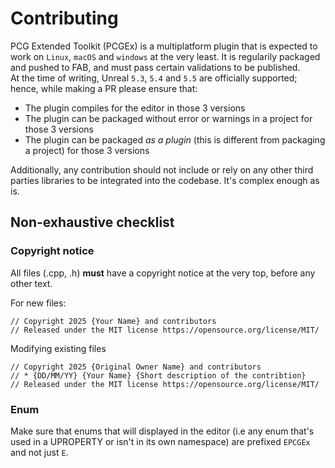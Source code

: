 # Contributing
PCG Extended Toolkit (PCGEx) is a multiplatform plugin that is expected to work on `Linux`, `macOS` and `windows` at the very least. It is regularily packaged and pushed to FAB, and must pass certain validations to be published.  
At the time of writing, Unreal `5.3`, `5.4` and `5.5` are officially supported; hence, while making a PR please ensure that:
- The plugin compiles for the editor in those 3 versions
- The plugin can be packaged without error or warnings in a project for those 3 versions
- The plugin can be packaged *as a plugin* (this is different from packaging a project) for those 3 versions

Additionally, any contribution should not include or rely on any other third parties libraries to be integrated into the codebase. It's complex enough as is.

## Non-exhaustive checklist

### Copyright notice
All files (.cpp, .h) **must** have a copyright notice at the very top, before any other text.

For new files:
```
// Copyright 2025 {Your Name} and contributors
// Released under the MIT license https://opensource.org/license/MIT/
```

Modifying existing files
```
// Copyright 2025 {Original Owner Name} and contributors
// * {DD/MM/YY} {Your Name} {Short description of the contribtion}
// Released under the MIT license https://opensource.org/license/MIT/
```

### Enum
Make sure that enums that will displayed in the editor (i.e any enum that's used in a UPROPERTY or isn't in its own namespace) are prefixed `EPCGEx` and not just `E`. 
